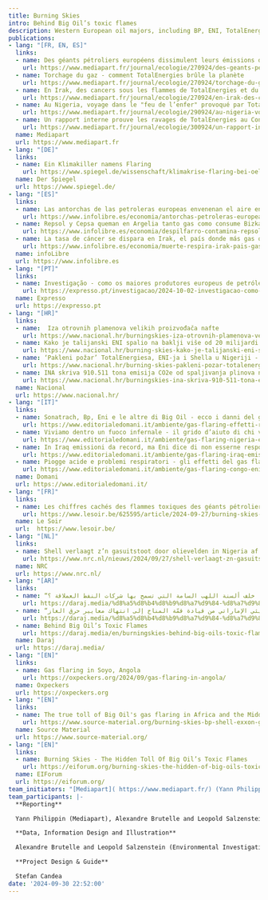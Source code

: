 ```yaml
---
title: Burning Skies 
intro: Behind Big Oil’s toxic flames
description: Western European oil majors, including BP, ENI, TotalEnergies and Shell, rank among the 10 largest polluters in Africa and the Middle East when it comes to gas flaring. This investigation reveals for the first time the individual responsibilities of big oil companies behind this disruptive practice. Using satellite and geo-data as well as open source research, we linked thousands of flaring signals to over 650 oil and gaz infrastructures, in 18 countries of Africa and the Middle East. We managed to estimate emissions from 2012 to 2022, and attribute them to the operating companies, for each oil field, LNG plant or refinery. We can attribute to flaring an estimated volume of 1,37 billion tons of CO2e emitted during this decade.                                                                          The project was developed by EIF, a global consortium of environmental investigative journalists, in partnership with the European Investigative Collaborations network, and their partners Daraj, Source Material and Oxpeckers. [Published 27.09.2024]
publications:
- lang: "[FR, EN, ES]"
  links:
  - name: Des géants pétroliers européens dissimulent leurs émissions de CO2
    url: https://www.mediapart.fr/journal/ecologie/270924/des-geants-petroliers-europeens-dissimulent-leurs-emissions-de-co2
  - name: Torchage du gaz - comment TotalEnergies brûle la planète
    url: https://www.mediapart.fr/journal/ecologie/270924/torchage-du-gaz-comment-totalenergies-brule-la-planete
  - name: En Irak, des cancers sous les flammes de TotalEnergies et du chinois CNPC
    url: https://www.mediapart.fr/journal/ecologie/270924/en-irak-des-cancers-sous-les-flammes-de-totalenergies-et-du-chinois-cnpc 
  - name: Au Nigeria, voyage dans le "feu de l’enfer" provoqué par TotalEnergies et Eni
    url: https://www.mediapart.fr/journal/ecologie/290924/au-nigeria-voyage-dans-le-feu-de-l-enfer-provoque-par-totalenergies-et-eni
  - name: Un rapport interne prouve les ravages de TotalEnergies au Congo-Brazzaville
    url: https://www.mediapart.fr/journal/ecologie/300924/un-rapport-interne-prouve-les-ravages-de-totalenergies-au-congo-brazzaville 
  name: Mediapart
  url: https://www.mediapart.fr
- lang: "[DE]"
  links:
  - name: Ein Klimakiller namens Flaring
    url: https://www.spiegel.de/wissenschaft/klimakrise-flaring-bei-oel-und-gasfoerderung-datenanalyse-enthuellt-ausmass-des-umweltdesasters-a-1aaefcdf-c548-4656-82de-12fb5eb0052c
  name: Der Spiegel
  url: https://www.spiegel.de/ 
- lang: "[ES]"
  links:
  - name: Las antorchas de las petroleras europeas envenenan el aire en África y Oriente Próximo
    url: https://www.infolibre.es/economia/antorchas-petroleras-europeas-envenenan-aire-africa-oriente-proximo_130_1874574.html#google_vignette 
  - name: Repsol y Cepsa queman en Argelia tanto gas como consume Bizkaia en un año
    url: https://www.infolibre.es/economia/despilfarro-contamina-repsol-cepsa-queman-pozos-argelia-gas-consume-bizkaia_130_1874536.html?s=09 
  - name: La tasa de cáncer se dispara en Irak, el país donde más gas queman las petroleras
    url: https://www.infolibre.es/economia/muerte-respira-irak-pais-gas-queman-petroleras-tasas-cancer-disparan_130_1874869.html?utm_source=infoLibre&utm_campaign=0a2a681ac8-Portadademanana_COPY_01&utm_medium=email&utm_term=0_1967a1cfd3-0a2a681ac8-105386081&s=09 
  name: infoLibre
  url: https://www.infolibre.es
- lang: "[PT]"
  links:
  - name: Investigação - como os maiores produtores europeus de petróleo e gás queimam metano em quantidades astronómicas em África e no Médio Oriente
    url: https://expresso.pt/investigacao/2024-10-02-investigacao-como-os-maiores-produtores-europeus-de-petroleo-e-gas-queimam-metano-em-quantidades-astronomicas-em-africa-e-no-medio-oriente-967f82c0? 
  name: Expresso
  url: https://expresso.pt
- lang: "[HR]"
  links:
  - name:  Iza otrovnih plamenova velikih proizvođača nafte
    url: https://www.nacional.hr/burningskies-iza-otrovnih-plamenova-velikih-proizvodaca-nafte/#45786534-1283876 
  - name: Kako je talijanski ENI spalio na baklji više od 20 milijardi kubika plina putem ‘neprofitnog subjekta’ na samo jednom polju u Iraku
    url: https://www.nacional.hr/burning-skies-kako-je-talijanski-eni-spalio-na-baklji-vise-od-20-milijardi-kubika-plina-putem-neprofitnog-subjekta-na-samo-jednom-polju-u-iraku/#google_vignette
  - name: ‘Pakleni požar’ TotalEnergiesa, ENI-ja i Shella u Nigeriji - ‘Naftne tvrtke donose nam samo ranu smrt’
    url: https://www.nacional.hr/burning-skies-pakleni-pozar-totalenergiesa-eni-ja-i-shella-u-nigeriji-naftne-tvrtke-donose-nam-samo-ranu-smrt/ 
  - name: INA skriva 910.511 tona emisija CO2e od spaljivanja plinova na baklji na poljima u Egiptu i Angoli
    url: https://www.nacional.hr/burningskies-ina-skriva-910-511-tona-emisija-co2e-od-spaljivanja-plinova-na-baklji-na-poljima-u-egiptu-i-angoli/ 
  name: Nacional
  url: https://www.nacional.hr/
- lang: "[IT]"
  links:
  - name: Sonatrach, Bp, Eni e le altre di Big Oil - ecco i danni del gas flaring sulla popolazione
    url: https://www.editorialedomani.it/ambiente/gas-flaring-effetti-responsabilita-compagnie-petrolifere-eni-inchiesta-burning-skies-ox0xsy4k 
  - name: Viviamo dentro un fuoco infernale - il grido d’aiuto di chi vive vicino alle fiamme di Eni
    url: https://www.editorialedomani.it/ambiente/gas-flaring-nigeria-effetti-fiamme-eni-inchiesta-burning-skies-bqcto7m8 
  - name: In Iraq emissioni da record, ma Eni dice di non esserne responsabile
    url: https://www.editorialedomani.it/ambiente/gas-flaring-iraq-emissioni-record-eni-dice-di-non-esserne-responsabile-inchiesta-burning-skies-ltlfrz93 
  - name: Piogge acide e problemi respiratori - gli effetti del gas flaring di Eni e Total in Congo
    url: https://www.editorialedomani.it/ambiente/gas-flaring-congo-eni-total-effetti-piogge-acide-problemi-respiratori-inchiesta-burning-skies-w69bnu00   
  name: Domani  
  url: https://www.editorialedomani.it/
- lang: "[FR]"
  links:
  - name: Les chiffres cachés des flammes toxiques des géants pétroliers 
    url: https://www.lesoir.be/625595/article/2024-09-27/burning-skies-les-chiffres-caches-des-flammes-toxiques-des-geants-petroliers  
  name: Le Soir
  url:  https://www.lesoir.be/
- lang: "[NL]"
  links:
  - name: Shell verlaagt z’n gasuitstoot door olievelden in Nigeria af te stoten – maar het affakkelen gaat heviger door
    url: https://www.nrc.nl/nieuws/2024/09/27/shell-verlaagt-zn-gasuitstoot-door-olievelden-in-nigeria-af-te-stoten-maar-het-affakkelen-gaat-gewoon-door-nog-heviger-dan-daarvoor-a4867273 
  name: NRC
  url: https://www.nrc.nl/
- lang: "[AR]"
  links:
  - name: “إشعال السماء” ماذا خلف ألسنة اللهب السامة التي تسمح بها شركات النفط العملاقة ؟
    url: https://daraj.media/%d8%a5%d8%b4%d8%b9%d8%a7%d9%84-%d8%a7%d9%84%d8%b3%d9%85%d8%a7%d8%a1-%d9%85%d8%a7%d8%b0%d8%a7-%d8%ae%d9%84%d9%81-%d8%a3%d9%84%d8%b3%d9%86%d8%a9-%d8%a7%d9%84%d9%84%d9%87%d8%a8-%d8%a7%d9%84%d8%b3/
  - name: “إشعال السماء” التناقض البيئي الإماراتي من قيادة قمّة المناخ إلى انتهاك معايير حرق الغاز!
    url: https://daraj.media/%d8%a5%d8%b4%d8%b9%d8%a7%d9%84-%d8%a7%d9%84%d8%b3%d9%85%d8%a7%d8%a1-%d8%a7%d9%84%d8%aa%d9%86%d8%a7%d9%82%d8%b6-%d8%a7%d9%84%d8%a8%d9%8a%d8%a6%d9%8a-%d8%a7%d9%84%d8%a5%d9%85%d8%a7%d8%b1%d8%a7/
  - name: Behind Big Oil’s Toxic Flames
    url: https://daraj.media/en/burningskies-behind-big-oils-toxic-flames/ 
  name: Daraj
  url: https://daraj.media/
- lang: "[EN]"
  links:
  - name: Gas flaring in Soyo, Angola
    url: https://oxpeckers.org/2024/09/gas-flaring-in-angola/ 
  name: Oxpeckers
  url: https://oxpeckers.org
- lang: "[EN]"
  links:
  - name: The true toll of Big Oil's gas flaring in Africa and the Middle East
    url: https://www.source-material.org/burning-skies-bp-shell-exxon-gas-flaring-nigeria/ 
  name: Source Material
  url: https://www.source-material.org/
- lang: "[EN]"
  links:
  - name: Burning Skies - The Hidden Toll Of Big Oil’s Toxic Flames
    url: https://eiforum.org/burning-skies-the-hidden-of-big-oils-toxic-flames/ 
  name: EIForum
  url: https://eiforum.org/
team_initiators: "[Mediapart]( https://www.mediapart.fr/) (Yann Philippin) and [EIForum](https://eiforum.org/) (Alexandre Brutelle)"
team_participants: |-
  **Reporting**

  Yann Philippin (Mediapart), Alexandre Brutelle and Leopold Salzenstein (EIForum), Micael Pereira (Expresso), Stefano Vergine (Domani), Begona Ramirez (infoLibre), Blaz Zgaga and Saša Leković (Nacional), Natalia M. (EIC), Gil Durand and Jean-François Munster (Le Soir), Hanneke Chin-A-Fo, Rik Wassens, Femke van Zeijl (NRC), Sven Becker, Susanne Götze, Jule Ahles and Anna-lena Kornfeld (Der Spiegel), Alia Ibrahim, Hala Nasreddine, Hazem El-Amin, Alyaa Yahya, Nourhanne Charaf Eddine, Hanene Zbiss and Mais Katt (Daraj), Ilyas Hallas (Twala), Dlovan Barwari (NIRIJ), Diaa Al-Bazouni (Al-Mirbad), Marcus Leroux, Costanza Gambarini and Leigh Baldwin (Source Material), Andiswa Matikinca, Neusa e Silva and Fiona Macleod (Oxpeckers), Elodie Toto (Mongobay). 

  **Data, Information Design and Illustration**

  Alexandre Brutelle and Leopold Salzenstein (Environmental Investigative Forum), Rik Wassens (NRC), Justine Vernier and Simon Toupet (Mediapart), NIRIJ, al-Mirbad, Hanene Zbiss (Daraj), Lyas Hallas (Twala)

  **Project Design & Guide**

  Stefan Candea
date: '2024-09-30 22:52:00'
---
```

